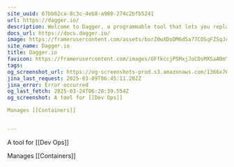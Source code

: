 ```yaml
---
site_uuid: 67bb62ca-8c3c-4eb8-a980-274c2bfb5241
url: https://dagger.io/
description: Welcome to Dagger, a programmable tool that lets you replace your software project's artisanal scripts with a modern API and cross-language scripting engine.
docs_url: https://docs.dagger.io/
image: https://framerusercontent.com/assets/borZ0wXDoDM6d5a77COSqFZSqJc.webp
site_name: Dagger.io
title: Dagger.io
favicon: https://framerusercontent.com/images/GFfkccjP5MxjJoCDsMXSaA0mY.svg
tags: 
og_screenshot_url: https://og-screenshots-prod.s3.amazonaws.com/1366x768/80/false/cc5609331b3cec643bd0ae464ac072a5b09494ae82c91c534af82d85c3287533.jpeg
jina_last_request: 2025-03-09T06:45:11.202Z
jina_error: Error occurred
og_last_fetch: 2025-03-24T06:28:39.554Z
og_screenshot: A tool for [[Dev Ops]]

Manages [[Containers]]


---
```

A tool for [[Dev Ops]]

Manages [[Containers]]

